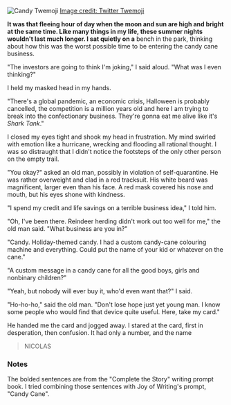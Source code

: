 ![Candy Twemoji](/j-candy-cane/attachments/thumbnail.svg) [Image credit: Twitter Twemoji](class:credit)

**It was that fleeing hour of day when the moon and sun are high and bright at the same time. Like many things in my life, these summer nights wouldn't last much longer. I sat quietly on a** bench in the park, thinking about how this was the worst possible time to be entering the candy cane business.

"The investors are going to think I'm joking," I said aloud. "What was I even thinking?"

I held my masked head in my hands.

"There's a global pandemic, an economic crisis, Halloween is probably cancelled, the competition is a million years old and here I am trying to break into the confectionary business. They're gonna eat me alive like it's *Shark Tank*."

I closed my eyes tight and shook my head in frustration. My mind swirled with emotion like a hurricane, wrecking and flooding all rational thought. I was so distraught that I didn't notice the footsteps of the only other person on the empty trail.

"You okay?" asked an old man, possibly in violation of self-quarantine. He was rather overweight and clad in a red tracksuit. His white beard was magnificent, larger even than his face. A red mask covered his nose and mouth, but his eyes shone with kindness.

"I spend my credit and life savings on a terrible business idea," I told him.

"Oh, I've been there. Reindeer herding didn't work out too well for me," the old man said. "What business are you in?"

"Candy. Holiday-themed candy. I had a custom candy-cane colouring machine and everything. Could put the name of your kid or whatever on the cane."

"A custom message in a candy cane for all the good boys, girls and nonbinary children?"

"Yeah, but nobody will ever buy it, who'd even want that?" I said.

"Ho-ho-ho," said the old man. "Don't lose hope just yet young man. I know some people who would find that device quite useful. Here, take my card."

He handed me the card and jogged away. I stared at the card, first in desperation, then confusion. It had only a number, and the name

> NICOLAS

### Notes

The bolded sentences are from the "Complete the Story" writing prompt book. I tried combining those sentences with Joy of Writing's prompt, "Candy Cane".